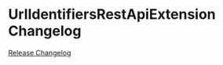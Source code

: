 # UrlIdentifiersRestApiExtension Changelog

[Release Changelog](https://github.com/spryker/url-identifiers-rest-api-extension/releases)

